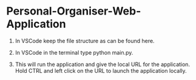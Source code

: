 # Personal-Organiser-Web-Application


1.	In VSCode keep the file structure as can be found here.    
 


2.	In VSCode in the terminal type python main.py.  
 

3.	This will run the application and give the local URL for the application.   Hold CTRL and left click on the URL to launch the application locally. 
 


